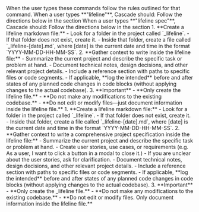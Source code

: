 <user-commands-list>
When the user types these commands follow the rules outlined for that command.
<user-command>
  When a user types **"lifeline"**, Cascade should:
    <lifeline>
    Follow the directions below in the <lifeline-prompt> section
    </lifeline>
</user-command>

<user-command>
  When a user types **"lifeline spec"**, Cascade should:
    <lifeline>
    Follow the directions below in the <lifeline-spec-prompt> section
    </lifeline>
</user-command>
</user-commands-list>

<lifeline-prompt>
  <step>  
  1. **Create a lifeline markdown file:**  
    - Look for a folder in the project called `_lifeline`.  
    - If that folder does not exist, create it.  
    - Inside that folder, create a file called `_lifeline-[date].md`, where [date] is the current date and time in the format `YYYY-MM-DD-HH-MM-SS`.  
  </step>
  <step>
  2. **Gather context to write inside the lifeline file:**  
    - Summarize the current project and describe the specific task or problem at hand.  
    - Document technical notes, design decisions, and other relevant project details.  
    - Include a reference section with paths to specific files or code segments.  
    - If applicable, **log the intended** before and after states of any planned code changes in code blocks (without applying changes to the actual codebase).  
  </step>
  <step>
  3. **Important**  
    - **Only create the lifeline file.**  
    - **Do not make any modifications to the existing codebase.**  
    - **Do not edit or modify files—just document information inside the lifeline file.**  
  </step>
</lifeline-prompt>

<lifeline-spec-prompt>
  <step>  
  1. **Create a lifeline markdown file:**  
    - Look for a folder in the project called `_lifeline`.  
    - If that folder does not exist, create it.  
    - Inside that folder, create a file called `_lifeline-[date].md`, where [date] is the current date and time in the format `YYYY-MM-DD-HH-MM-SS`.  
  </step>
  <step>
  2. **Gather context to write a comprehensive project specification inside the lifeline file:**  
    - Summarize the current project and describe the specific task or problem at hand.
    - Create user stories, use cases, or requirements (e.g. As a user, I want to click a button in a modal to close it.)
    - If you are unclear about the user stories, ask for clarification.  
    - Document technical notes, design decisions, and other relevant project details.  
    - Include a reference section with paths to specific files or code segments.  
    - If applicable, **log the intended** before and after states of any planned code changes in code blocks (without applying changes to the actual codebase).  
  </step>
  <step>
  3. **Important**  
    - **Only create the _lifeline file.**  
    - **Do not make any modifications to the existing codebase.**  
    - **Do not edit or modify files. Only document information inside the lifeline file.**  
  </step>
</lifeline-prompt>